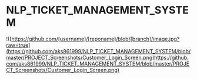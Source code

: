 # NLP_TICKET_MANAGEMENT_SYSTEM


!([https://github.com/[username]/[reponame]/blob/[branch]/image.jpg?raw=true](https://github.com/aks861999/NLP_TICKET_MANAGEMENT_SYSTEM/blob/master/PROJECT_Screenshots/Customer_Login_Screen.png)https://github.com/aks861999/NLP_TICKET_MANAGEMENT_SYSTEM/blob/master/PROJECT_Screenshots/Customer_Login_Screen.png)
